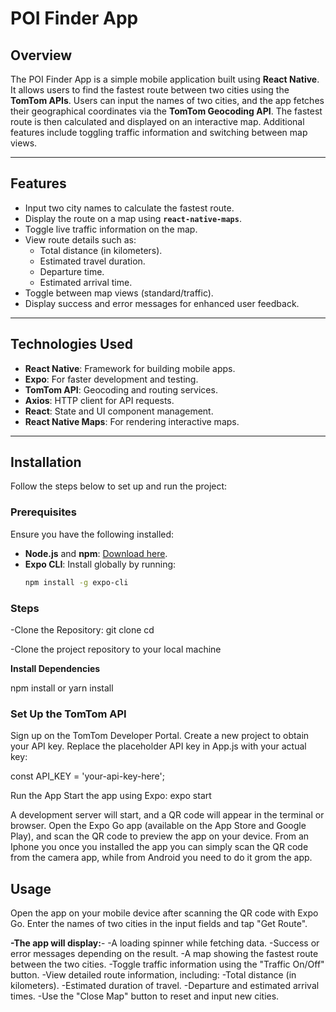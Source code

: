 # POI Finder App

## Overview

The POI Finder App is a simple mobile application built using **React Native**. It allows users to find the fastest route between two cities using the **TomTom APIs**. Users can input the names of two cities, and the app fetches their geographical coordinates via the **TomTom Geocoding API**. The fastest route is then calculated and displayed on an interactive map. Additional features include toggling traffic information and switching between map views.

---

## Features

- Input two city names to calculate the fastest route.
- Display the route on a map using **`react-native-maps`**.
- Toggle live traffic information on the map.
- View route details such as:
  - Total distance (in kilometers).
  - Estimated travel duration.
  - Departure time.
  - Estimated arrival time.
- Toggle between map views (standard/traffic).
- Display success and error messages for enhanced user feedback.

---

## Technologies Used

- **React Native**: Framework for building mobile apps.
- **Expo**: For faster development and testing.
- **TomTom API**: Geocoding and routing services.
- **Axios**: HTTP client for API requests.
- **React**: State and UI component management.
- **React Native Maps**: For rendering interactive maps.

---

## Installation

Follow the steps below to set up and run the project:

### Prerequisites

Ensure you have the following installed:
- **Node.js** and **npm**: [Download here](https://nodejs.org/).
- **Expo CLI**: Install globally by running:
  ```bash
  npm install -g expo-cli

### Steps
-Clone the Repository:
git clone <repository-url>
cd <project-directory>

-Clone the project repository to your local machine

**Install Dependencies**

npm install
or
yarn install


### Set Up the TomTom API

Sign up on the TomTom Developer Portal.
Create a new project to obtain your API key.
Replace the placeholder API key in App.js with your actual key:

const API_KEY = 'your-api-key-here';

Run the App
Start the app using Expo:
expo start

A development server will start, and a QR code will appear in the terminal or browser.
Open the Expo Go app (available on the App Store and Google Play), and scan the QR code to preview the app on your device.
From an Iphone you once you installed the app you can simply scan the QR code from the camera app, while from Android you need to do it grom the app.

## Usage
Open the app on your mobile device after scanning the QR code with Expo Go. Enter the names of two cities in the input fields and tap "Get Route".

**-The app will display:**-
-A loading spinner while fetching data.
-Success or error messages depending on the result.
-A map showing the fastest route between the two cities.
-Toggle traffic information using the "Traffic On/Off" button.
-View detailed route information, including:
-Total distance (in kilometers).
-Estimated duration of travel.
-Departure and estimated arrival times.
-Use the "Close Map" button to reset and input new cities.
